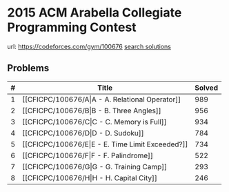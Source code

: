 # 2015 ACM Arabella Collegiate Programming Contest

url: https://codeforces.com/gym/100676
[search solutions](https://www.google.com/search?q=Solution+OR+題解+2015+ACM+Arabella+Collegiate+Programming+Contest)

## Problems

| # | Title | Solved |
| --- | --- | --- |
|1|[[CFICPC/100676/A\|A - A. Relational Operator]]|989|
|2|[[CFICPC/100676/B\|B - B. Three Angles]]|956|
|3|[[CFICPC/100676/C\|C - C. Memory is Full]]|934|
|4|[[CFICPC/100676/D\|D - D. Sudoku]]|784|
|5|[[CFICPC/100676/E\|E - E. Time Limit Exceeded?]]|734|
|6|[[CFICPC/100676/F\|F - F. Palindrome]]|522|
|7|[[CFICPC/100676/G\|G - G. Training Camp]]|293|
|8|[[CFICPC/100676/H\|H - H. Capital City]]|246|
